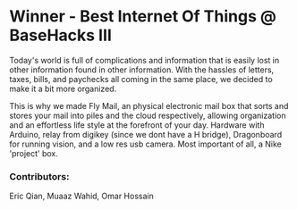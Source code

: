 # Winner - Best Internet Of Things @ BaseHacks III
Today's world is full of complications and information that is easily lost in other information found in other information. With the hassles of letters, taxes, bills, and paychecks all coming in the same place, we decided to make it a bit more organized.

This is why we made Fly Mail, an physical electronic mail box that sorts and stores your mail into piles and the cloud respectively, allowing organization and an effortless life style at the forefront of your day.
Hardware with Arduino, relay from digikey (since we dont have a H bridge), Dragonboard for running vision, and a low res usb camera. Most important of all, a Nike 'project' box.

### Contributors:
Eric Qian, Muaaz Wahid, Omar Hossain
